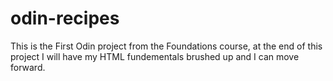 # odin-recipes

This is the First Odin project from the Foundations course, at the end of this project I will have my HTML fundementals brushed up and I can move forward.